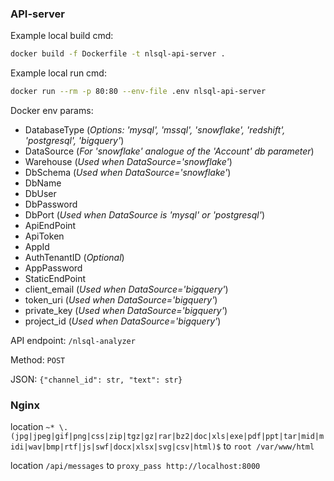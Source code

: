 ### API-server
Example local build cmd: 
```bash 
docker build -f Dockerfile -t nlsql-api-server . 
```
Example local run cmd: 
```bash
docker run --rm -p 80:80 --env-file .env nlsql-api-server 
```

Docker env params:
  * DatabaseType (*Options: 'mysql', 'mssql', 'snowflake', 'redshift', 'postgresql', 'bigquery'*)
  * DataSource (*For 'snowflake' analogue of the 'Account' db parameter*)
  * Warehouse (*Used when DataSource='snowflake'*)
  * DbSchema (*Used when DataSource='snowflake'*)
  * DbName
  * DbUser
  * DbPassword
  * DbPort (*Used when DataSource is 'mysql' or 'postgresql'*)
  * ApiEndPoint
  * ApiToken
  * AppId
  * AuthTenantID (*Optional*)
  * AppPassword
  * StaticEndPoint
  * client_email (*Used when DataSource='bigquery'*)
  * token_uri (*Used when DataSource='bigquery'*)
  * private_key (*Used when DataSource='bigquery'*)
  * project_id (*Used when DataSource='bigquery'*)
  

API endpoint: ```/nlsql-analyzer```

Method: ```POST```

JSON: ```{"channel_id": str, "text": str}```

### Nginx
location ```~* \.(jpg|jpeg|gif|png|css|zip|tgz|gz|rar|bz2|doc|xls|exe|pdf|ppt|tar|mid|midi|wav|bmp|rtf|js|swf|docx|xlsx|svg|csv|html)$```
to ```root /var/www/html```
 
location ```/api/messages```
to ```proxy_pass http://localhost:8000```
